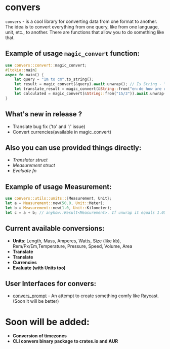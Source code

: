  # convers
 `convers` - is a cool library for converting data from one format to another.
 The idea is to convert everything from one query, like from one language, unit, etc., to another.
 There are functions that allow you to do something like that.
 ## Example of usage `magic_convert` function:
 ```rust
 use convers::convert::magic_convert;
 #[tokio::main]
 async fn main() {
     let query = "1m to cm".to_string();
     let result = magic_convert(&query).await.unwrap(); // Is String - "100 Centimeters"
     let translate_result = magic_convert(&String::from("en:de how are u?")).await.unwrap(); // Is String - "wie geht es dir?" or something like that
     let calculated = magic_convert(&String::from("15/3")).await.unwrap(); // Is String - "5" or "5.0"
 }
 ```
 ## What's new in release ?
 - Translate bug fix ('to' and ':' issue)
 - Convert currencies(available in magic_convert)
 ## Also you can use provided things directly:
 - _Translator_ *struct*
 - _Measurement_ *struct*
 - _Evaluate_ *fn*
 ## Example of usage Measurement:
 ```rust
 use convers::utils::units::{Measurement, Unit};
 let a = Measurement::new(50.0, Unit::Meter);
 let b = Measurement::new(1.0, Unit::Kilometer);
 let c = a + b; // anyhow::Result<Measurement>. If unwrap it equals 1.050 Kilometer
 ```
 ## Current available conversions:
 - **Units**: Length, Mass, Amperes, Watts, Size (like kb), Rem/Px/Em,Temperature, Pressure, Speed, Volume, Area
- **Translate**
 - **Translate**
 - **Currencies**
 - **Evaluate (with Units too)**
 ## User Interfaces for **convers**:
 - [convers_prompt](https://github.com/veaquer/convers_prompt) - An attempt to create something comfy like Raycast. (Soon it will be better)
 # Soon will be added:
 - **Conversion of timezones**
 - **CLI convers binary package to crates.io and AUR**
